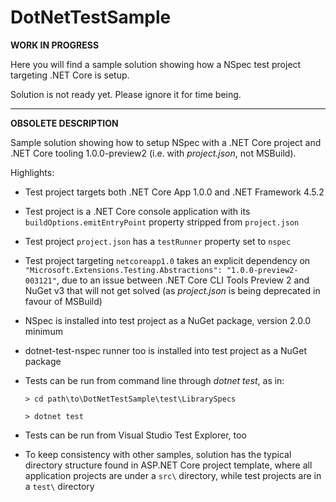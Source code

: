 # DotNetTestSample

**WORK IN PROGRESS**

Here you will find a sample solution showing how a NSpec test project targeting .NET Core is setup.

Solution is not ready yet. Please ignore it for time being.

---

**OBSOLETE DESCRIPTION**

Sample solution showing how to setup NSpec with a .NET Core project and .NET Core tooling 1.0.0-preview2 (i.e. with *project.json*, not MSBuild).

Highlights:

- Test project targets both .NET Core App 1.0.0 and .NET Framework 4.5.2
- Test project is a .NET Core console application with its `buildOptions.emitEntryPoint` property stripped from `project.json`
- Test project `project.json` has a `testRunner` property set to `nspec`
- Test project targeting `netcoreapp1.0` takes an explicit dependency on `"Microsoft.Extensions.Testing.Abstractions": "1.0.0-preview2-003121"`,
due to an issue between .NET Core CLI Tools Preview 2 and NuGet v3 that will not get solved (as *project.json* is being deprecated in favour of MSBuild)
- NSpec is installed into test project as a NuGet package, version 2.0.0 minimum
- dotnet-test-nspec runner too is installed into test project as a NuGet package
- Tests can be run from command line through *dotnet test*, as in:

    ```
    > cd path\to\DotNetTestSample\test\LibrarySpecs

    > dotnet test
    ```

- Tests can be run from Visual Studio Test Explorer, too
- To keep consistency with other samples, solution has the typical directory structure found in ASP.NET Core project template,
where all application projects are under a `src\` directory, while test projects are in a `test\` directory
